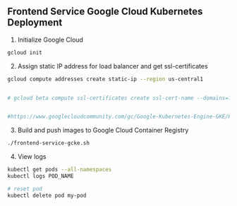## Frontend Service Google Cloud Kubernetes Deployment

1. Initialize Google Cloud
```bash
gcloud init
```


2. Assign static IP address for load balancer and get ssl-certificates
```bash
gcloud compute addresses create static-ip --region us-central1


# gcloud beta compute ssl-certificates create ssl-cert-name --domains=????


#https://www.googlecloudcommunity.com/gc/Google-Kubernetes-Engine-GKE/How-to-setup-HTTPS-for-my-GKE-application/m-p/684063
```


3. Build and push images to Google Cloud Container Registry
```bash
./frontend-service-gcke.sh
```


4. View logs
```bash
kubectl get pods --all-namespaces
kubectl logs POD_NAME

# reset pod
kubectl delete pod my-pod
```